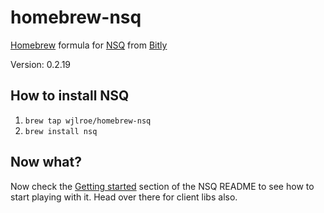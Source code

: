 homebrew-nsq
============

[Homebrew](http://mxcl.github.com/homebrew/) formula for [NSQ](https://github.com/bitly/nsq) from [Bitly](https://bitly.com/)

Version: 0.2.19

## How to install NSQ

1. `brew tap wjlroe/homebrew-nsq`
1. `brew install nsq`

## Now what?

Now check the [Getting started](https://github.com/bitly/nsq#getting-started) section of the NSQ README to see how to start playing with it. Head over there for client libs also.
